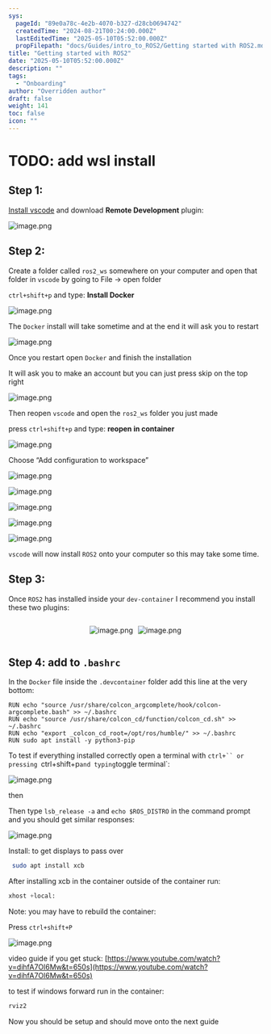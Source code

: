```yaml
---
sys:
  pageId: "89e0a78c-4e2b-4070-b327-d28cb0694742"
  createdTime: "2024-08-21T00:24:00.000Z"
  lastEditedTime: "2025-05-10T05:52:00.000Z"
  propFilepath: "docs/Guides/intro_to_ROS2/Getting started with ROS2.md"
title: "Getting started with ROS2"
date: "2025-05-10T05:52:00.000Z"
description: ""
tags:
  - "Onboarding"
author: "Overridden author"
draft: false
weight: 141
toc: false
icon: ""
---
```


# TODO: add wsl install

## Step 1:

[Install vscode](https://code.visualstudio.com/download) and download **Remote Development** plugin:

![image.png](https://prod-files-secure.s3.us-west-2.amazonaws.com/d518164a-d88e-44d1-a4ee-3adb3bd8bce0/efb52993-1881-4a40-b95e-6f020334f022/image.png?X-Amz-Algorithm=AWS4-HMAC-SHA256&X-Amz-Content-Sha256=UNSIGNED-PAYLOAD&X-Amz-Credential=ASIAZI2LB466ZUIIZ3EN%2F20250614%2Fus-west-2%2Fs3%2Faws4_request&X-Amz-Date=20250614T181030Z&X-Amz-Expires=3600&X-Amz-Security-Token=IQoJb3JpZ2luX2VjEEkaCXVzLXdlc3QtMiJIMEYCIQCl7OJIiTAuiezedMM%2BIkoXn2i3J4UVVosVqGt1lnHmXQIhAOW1K4cm9m3ed0pEUEFjfWISqM1VgV9HKOvAqY9fyJXEKv8DCDIQABoMNjM3NDIzMTgzODA1IgzXJDrnFSRyH80Qz8Mq3AMehfQrjmLyWfFRWikR5ZpGDZ6vAiCsqplfwJTi4QVcNtcvtki%2FSaaW8JNAVnq4nfrLycOMhiek7R75ZaVtBCIwttlWar42cWgLAox4z7lBYG30i%2F3dVLluKvpv5VPGr0VvtgMbK%2BwWUIgKl%2BgwfeusMpNVjFqGkhzsaG9FP8p8hhsVfTNXjxjvC6fOk%2FONc1dZG6Vt5xIpdX5lqewUS%2FaRZYL7R3v2qesHylQUX8Q105XEYHzP5bn56gYsbdYcjO%2BqK8VIfP33ILFHG96j8sKzPl8dI9yJ%2FOKmtPMdOu1SP0FgP73%2B20Yk0stwjNkGQd8yADkE6HfNukQwkcPZGXIqyJIbBmGgJh3ZlofOGTbVCaW3eONbMlT6j2we8foFCAMZueS%2FjDZ%2Fg%2FyoBvkUMVT8FuHHqeO4OWy0wRp7huWnRV8cS%2Bj8DrmJYvfgakTXpgqIXUzF%2FtNQrvP46kcnnYHmOubXy%2BAboP%2BImdc8KtUH0uc8lA1GiHQiuEhKfHNL9CoEVJQZ%2FRKebrFB7%2Bac1ApWib8lhopXqmBWKNzDb5xSW8MKxtOWJYuLhWz5irezRLFADRy%2F%2FRlcUQxccSGBAvIV9ZGflEE3Uw%2FKbnTM4nRlZoPTVi6YC4y%2FSKm6fTDJ2LbCBjqkAXVFC2K%2FZlkvwFAFW5Ya%2FGyZq645X1JBOU22xQ%2FMRlG252DNdwh1r1fZ9SqXCq%2BZLOH4G3PaONUgXDmGFFAcbmGJ7710LTwL0EsZkg%2F1kaifR9pf35WcA2JiDebuae%2BWtQrqkqY26uznlAwY4g4ijNW3j3Mk3yyhXyVek5T%2FHOumuMQjDvlY92EGdzopbouAirM%2F1hzrcuSTM6gYY3wNcPgGqzx9&X-Amz-Signature=e4f253f5ad63cad5d2fbed60293381a61af92874bfabeda9057d609496e2ab2f&X-Amz-SignedHeaders=host&x-amz-checksum-mode=ENABLED&x-id=GetObject)

## Step 2:

Create a folder called `ros2_ws` somewhere on your computer and open that folder in `vscode` by going to File → open folder 

`ctrl+shift+p` and type: **Install Docker**

![image.png](https://prod-files-secure.s3.us-west-2.amazonaws.com/d518164a-d88e-44d1-a4ee-3adb3bd8bce0/2269dc0e-1cd5-47ff-bceb-c04ad9b2eab0/image.png?X-Amz-Algorithm=AWS4-HMAC-SHA256&X-Amz-Content-Sha256=UNSIGNED-PAYLOAD&X-Amz-Credential=ASIAZI2LB466ZUIIZ3EN%2F20250614%2Fus-west-2%2Fs3%2Faws4_request&X-Amz-Date=20250614T181030Z&X-Amz-Expires=3600&X-Amz-Security-Token=IQoJb3JpZ2luX2VjEEkaCXVzLXdlc3QtMiJIMEYCIQCl7OJIiTAuiezedMM%2BIkoXn2i3J4UVVosVqGt1lnHmXQIhAOW1K4cm9m3ed0pEUEFjfWISqM1VgV9HKOvAqY9fyJXEKv8DCDIQABoMNjM3NDIzMTgzODA1IgzXJDrnFSRyH80Qz8Mq3AMehfQrjmLyWfFRWikR5ZpGDZ6vAiCsqplfwJTi4QVcNtcvtki%2FSaaW8JNAVnq4nfrLycOMhiek7R75ZaVtBCIwttlWar42cWgLAox4z7lBYG30i%2F3dVLluKvpv5VPGr0VvtgMbK%2BwWUIgKl%2BgwfeusMpNVjFqGkhzsaG9FP8p8hhsVfTNXjxjvC6fOk%2FONc1dZG6Vt5xIpdX5lqewUS%2FaRZYL7R3v2qesHylQUX8Q105XEYHzP5bn56gYsbdYcjO%2BqK8VIfP33ILFHG96j8sKzPl8dI9yJ%2FOKmtPMdOu1SP0FgP73%2B20Yk0stwjNkGQd8yADkE6HfNukQwkcPZGXIqyJIbBmGgJh3ZlofOGTbVCaW3eONbMlT6j2we8foFCAMZueS%2FjDZ%2Fg%2FyoBvkUMVT8FuHHqeO4OWy0wRp7huWnRV8cS%2Bj8DrmJYvfgakTXpgqIXUzF%2FtNQrvP46kcnnYHmOubXy%2BAboP%2BImdc8KtUH0uc8lA1GiHQiuEhKfHNL9CoEVJQZ%2FRKebrFB7%2Bac1ApWib8lhopXqmBWKNzDb5xSW8MKxtOWJYuLhWz5irezRLFADRy%2F%2FRlcUQxccSGBAvIV9ZGflEE3Uw%2FKbnTM4nRlZoPTVi6YC4y%2FSKm6fTDJ2LbCBjqkAXVFC2K%2FZlkvwFAFW5Ya%2FGyZq645X1JBOU22xQ%2FMRlG252DNdwh1r1fZ9SqXCq%2BZLOH4G3PaONUgXDmGFFAcbmGJ7710LTwL0EsZkg%2F1kaifR9pf35WcA2JiDebuae%2BWtQrqkqY26uznlAwY4g4ijNW3j3Mk3yyhXyVek5T%2FHOumuMQjDvlY92EGdzopbouAirM%2F1hzrcuSTM6gYY3wNcPgGqzx9&X-Amz-Signature=cef102694a00213980355c4a63cd0f84bde35bd0577cedfcff6b5f6a0bd94755&X-Amz-SignedHeaders=host&x-amz-checksum-mode=ENABLED&x-id=GetObject)

The `Docker` install will take sometime and at the end it will ask you to restart

![image.png](https://prod-files-secure.s3.us-west-2.amazonaws.com/d518164a-d88e-44d1-a4ee-3adb3bd8bce0/ed233f78-be33-4b1f-b89c-9c346c0e961e/image.png?X-Amz-Algorithm=AWS4-HMAC-SHA256&X-Amz-Content-Sha256=UNSIGNED-PAYLOAD&X-Amz-Credential=ASIAZI2LB466ZUIIZ3EN%2F20250614%2Fus-west-2%2Fs3%2Faws4_request&X-Amz-Date=20250614T181030Z&X-Amz-Expires=3600&X-Amz-Security-Token=IQoJb3JpZ2luX2VjEEkaCXVzLXdlc3QtMiJIMEYCIQCl7OJIiTAuiezedMM%2BIkoXn2i3J4UVVosVqGt1lnHmXQIhAOW1K4cm9m3ed0pEUEFjfWISqM1VgV9HKOvAqY9fyJXEKv8DCDIQABoMNjM3NDIzMTgzODA1IgzXJDrnFSRyH80Qz8Mq3AMehfQrjmLyWfFRWikR5ZpGDZ6vAiCsqplfwJTi4QVcNtcvtki%2FSaaW8JNAVnq4nfrLycOMhiek7R75ZaVtBCIwttlWar42cWgLAox4z7lBYG30i%2F3dVLluKvpv5VPGr0VvtgMbK%2BwWUIgKl%2BgwfeusMpNVjFqGkhzsaG9FP8p8hhsVfTNXjxjvC6fOk%2FONc1dZG6Vt5xIpdX5lqewUS%2FaRZYL7R3v2qesHylQUX8Q105XEYHzP5bn56gYsbdYcjO%2BqK8VIfP33ILFHG96j8sKzPl8dI9yJ%2FOKmtPMdOu1SP0FgP73%2B20Yk0stwjNkGQd8yADkE6HfNukQwkcPZGXIqyJIbBmGgJh3ZlofOGTbVCaW3eONbMlT6j2we8foFCAMZueS%2FjDZ%2Fg%2FyoBvkUMVT8FuHHqeO4OWy0wRp7huWnRV8cS%2Bj8DrmJYvfgakTXpgqIXUzF%2FtNQrvP46kcnnYHmOubXy%2BAboP%2BImdc8KtUH0uc8lA1GiHQiuEhKfHNL9CoEVJQZ%2FRKebrFB7%2Bac1ApWib8lhopXqmBWKNzDb5xSW8MKxtOWJYuLhWz5irezRLFADRy%2F%2FRlcUQxccSGBAvIV9ZGflEE3Uw%2FKbnTM4nRlZoPTVi6YC4y%2FSKm6fTDJ2LbCBjqkAXVFC2K%2FZlkvwFAFW5Ya%2FGyZq645X1JBOU22xQ%2FMRlG252DNdwh1r1fZ9SqXCq%2BZLOH4G3PaONUgXDmGFFAcbmGJ7710LTwL0EsZkg%2F1kaifR9pf35WcA2JiDebuae%2BWtQrqkqY26uznlAwY4g4ijNW3j3Mk3yyhXyVek5T%2FHOumuMQjDvlY92EGdzopbouAirM%2F1hzrcuSTM6gYY3wNcPgGqzx9&X-Amz-Signature=8e609cd2795a90c457ce4c0cc1e930047d8e2dbb4b6ea0518a82cfce55f190fe&X-Amz-SignedHeaders=host&x-amz-checksum-mode=ENABLED&x-id=GetObject)

Once you restart open `Docker` and finish the installation

It will ask you to make an account but you can just press skip on the top right

![image.png](https://prod-files-secure.s3.us-west-2.amazonaws.com/d518164a-d88e-44d1-a4ee-3adb3bd8bce0/21010ad9-1659-4fd9-9f59-9932a09b2a3d/image.png?X-Amz-Algorithm=AWS4-HMAC-SHA256&X-Amz-Content-Sha256=UNSIGNED-PAYLOAD&X-Amz-Credential=ASIAZI2LB466ZUIIZ3EN%2F20250614%2Fus-west-2%2Fs3%2Faws4_request&X-Amz-Date=20250614T181030Z&X-Amz-Expires=3600&X-Amz-Security-Token=IQoJb3JpZ2luX2VjEEkaCXVzLXdlc3QtMiJIMEYCIQCl7OJIiTAuiezedMM%2BIkoXn2i3J4UVVosVqGt1lnHmXQIhAOW1K4cm9m3ed0pEUEFjfWISqM1VgV9HKOvAqY9fyJXEKv8DCDIQABoMNjM3NDIzMTgzODA1IgzXJDrnFSRyH80Qz8Mq3AMehfQrjmLyWfFRWikR5ZpGDZ6vAiCsqplfwJTi4QVcNtcvtki%2FSaaW8JNAVnq4nfrLycOMhiek7R75ZaVtBCIwttlWar42cWgLAox4z7lBYG30i%2F3dVLluKvpv5VPGr0VvtgMbK%2BwWUIgKl%2BgwfeusMpNVjFqGkhzsaG9FP8p8hhsVfTNXjxjvC6fOk%2FONc1dZG6Vt5xIpdX5lqewUS%2FaRZYL7R3v2qesHylQUX8Q105XEYHzP5bn56gYsbdYcjO%2BqK8VIfP33ILFHG96j8sKzPl8dI9yJ%2FOKmtPMdOu1SP0FgP73%2B20Yk0stwjNkGQd8yADkE6HfNukQwkcPZGXIqyJIbBmGgJh3ZlofOGTbVCaW3eONbMlT6j2we8foFCAMZueS%2FjDZ%2Fg%2FyoBvkUMVT8FuHHqeO4OWy0wRp7huWnRV8cS%2Bj8DrmJYvfgakTXpgqIXUzF%2FtNQrvP46kcnnYHmOubXy%2BAboP%2BImdc8KtUH0uc8lA1GiHQiuEhKfHNL9CoEVJQZ%2FRKebrFB7%2Bac1ApWib8lhopXqmBWKNzDb5xSW8MKxtOWJYuLhWz5irezRLFADRy%2F%2FRlcUQxccSGBAvIV9ZGflEE3Uw%2FKbnTM4nRlZoPTVi6YC4y%2FSKm6fTDJ2LbCBjqkAXVFC2K%2FZlkvwFAFW5Ya%2FGyZq645X1JBOU22xQ%2FMRlG252DNdwh1r1fZ9SqXCq%2BZLOH4G3PaONUgXDmGFFAcbmGJ7710LTwL0EsZkg%2F1kaifR9pf35WcA2JiDebuae%2BWtQrqkqY26uznlAwY4g4ijNW3j3Mk3yyhXyVek5T%2FHOumuMQjDvlY92EGdzopbouAirM%2F1hzrcuSTM6gYY3wNcPgGqzx9&X-Amz-Signature=5ebc05dd6a6e80daaea697122c38fc4225066fd7ae159fb0bdfecaf7540e0e5b&X-Amz-SignedHeaders=host&x-amz-checksum-mode=ENABLED&x-id=GetObject)

Then reopen `vscode` and open the `ros2_ws` folder you just made

press `ctrl+shift+p` and type: **reopen in container**

![image.png](https://prod-files-secure.s3.us-west-2.amazonaws.com/d518164a-d88e-44d1-a4ee-3adb3bd8bce0/4e93b8c2-41ad-488c-8095-c74205196118/image.png?X-Amz-Algorithm=AWS4-HMAC-SHA256&X-Amz-Content-Sha256=UNSIGNED-PAYLOAD&X-Amz-Credential=ASIAZI2LB466ZUIIZ3EN%2F20250614%2Fus-west-2%2Fs3%2Faws4_request&X-Amz-Date=20250614T181030Z&X-Amz-Expires=3600&X-Amz-Security-Token=IQoJb3JpZ2luX2VjEEkaCXVzLXdlc3QtMiJIMEYCIQCl7OJIiTAuiezedMM%2BIkoXn2i3J4UVVosVqGt1lnHmXQIhAOW1K4cm9m3ed0pEUEFjfWISqM1VgV9HKOvAqY9fyJXEKv8DCDIQABoMNjM3NDIzMTgzODA1IgzXJDrnFSRyH80Qz8Mq3AMehfQrjmLyWfFRWikR5ZpGDZ6vAiCsqplfwJTi4QVcNtcvtki%2FSaaW8JNAVnq4nfrLycOMhiek7R75ZaVtBCIwttlWar42cWgLAox4z7lBYG30i%2F3dVLluKvpv5VPGr0VvtgMbK%2BwWUIgKl%2BgwfeusMpNVjFqGkhzsaG9FP8p8hhsVfTNXjxjvC6fOk%2FONc1dZG6Vt5xIpdX5lqewUS%2FaRZYL7R3v2qesHylQUX8Q105XEYHzP5bn56gYsbdYcjO%2BqK8VIfP33ILFHG96j8sKzPl8dI9yJ%2FOKmtPMdOu1SP0FgP73%2B20Yk0stwjNkGQd8yADkE6HfNukQwkcPZGXIqyJIbBmGgJh3ZlofOGTbVCaW3eONbMlT6j2we8foFCAMZueS%2FjDZ%2Fg%2FyoBvkUMVT8FuHHqeO4OWy0wRp7huWnRV8cS%2Bj8DrmJYvfgakTXpgqIXUzF%2FtNQrvP46kcnnYHmOubXy%2BAboP%2BImdc8KtUH0uc8lA1GiHQiuEhKfHNL9CoEVJQZ%2FRKebrFB7%2Bac1ApWib8lhopXqmBWKNzDb5xSW8MKxtOWJYuLhWz5irezRLFADRy%2F%2FRlcUQxccSGBAvIV9ZGflEE3Uw%2FKbnTM4nRlZoPTVi6YC4y%2FSKm6fTDJ2LbCBjqkAXVFC2K%2FZlkvwFAFW5Ya%2FGyZq645X1JBOU22xQ%2FMRlG252DNdwh1r1fZ9SqXCq%2BZLOH4G3PaONUgXDmGFFAcbmGJ7710LTwL0EsZkg%2F1kaifR9pf35WcA2JiDebuae%2BWtQrqkqY26uznlAwY4g4ijNW3j3Mk3yyhXyVek5T%2FHOumuMQjDvlY92EGdzopbouAirM%2F1hzrcuSTM6gYY3wNcPgGqzx9&X-Amz-Signature=ed5ba1207f7cae4b48d938120da5dfd3c5f65adb0727423ec9ab54bf54e11e9f&X-Amz-SignedHeaders=host&x-amz-checksum-mode=ENABLED&x-id=GetObject)

Choose “Add configuration to workspace”

![image.png](https://prod-files-secure.s3.us-west-2.amazonaws.com/d518164a-d88e-44d1-a4ee-3adb3bd8bce0/9560b282-5060-4989-ba37-97e7b2c22476/image.png?X-Amz-Algorithm=AWS4-HMAC-SHA256&X-Amz-Content-Sha256=UNSIGNED-PAYLOAD&X-Amz-Credential=ASIAZI2LB466ZUIIZ3EN%2F20250614%2Fus-west-2%2Fs3%2Faws4_request&X-Amz-Date=20250614T181030Z&X-Amz-Expires=3600&X-Amz-Security-Token=IQoJb3JpZ2luX2VjEEkaCXVzLXdlc3QtMiJIMEYCIQCl7OJIiTAuiezedMM%2BIkoXn2i3J4UVVosVqGt1lnHmXQIhAOW1K4cm9m3ed0pEUEFjfWISqM1VgV9HKOvAqY9fyJXEKv8DCDIQABoMNjM3NDIzMTgzODA1IgzXJDrnFSRyH80Qz8Mq3AMehfQrjmLyWfFRWikR5ZpGDZ6vAiCsqplfwJTi4QVcNtcvtki%2FSaaW8JNAVnq4nfrLycOMhiek7R75ZaVtBCIwttlWar42cWgLAox4z7lBYG30i%2F3dVLluKvpv5VPGr0VvtgMbK%2BwWUIgKl%2BgwfeusMpNVjFqGkhzsaG9FP8p8hhsVfTNXjxjvC6fOk%2FONc1dZG6Vt5xIpdX5lqewUS%2FaRZYL7R3v2qesHylQUX8Q105XEYHzP5bn56gYsbdYcjO%2BqK8VIfP33ILFHG96j8sKzPl8dI9yJ%2FOKmtPMdOu1SP0FgP73%2B20Yk0stwjNkGQd8yADkE6HfNukQwkcPZGXIqyJIbBmGgJh3ZlofOGTbVCaW3eONbMlT6j2we8foFCAMZueS%2FjDZ%2Fg%2FyoBvkUMVT8FuHHqeO4OWy0wRp7huWnRV8cS%2Bj8DrmJYvfgakTXpgqIXUzF%2FtNQrvP46kcnnYHmOubXy%2BAboP%2BImdc8KtUH0uc8lA1GiHQiuEhKfHNL9CoEVJQZ%2FRKebrFB7%2Bac1ApWib8lhopXqmBWKNzDb5xSW8MKxtOWJYuLhWz5irezRLFADRy%2F%2FRlcUQxccSGBAvIV9ZGflEE3Uw%2FKbnTM4nRlZoPTVi6YC4y%2FSKm6fTDJ2LbCBjqkAXVFC2K%2FZlkvwFAFW5Ya%2FGyZq645X1JBOU22xQ%2FMRlG252DNdwh1r1fZ9SqXCq%2BZLOH4G3PaONUgXDmGFFAcbmGJ7710LTwL0EsZkg%2F1kaifR9pf35WcA2JiDebuae%2BWtQrqkqY26uznlAwY4g4ijNW3j3Mk3yyhXyVek5T%2FHOumuMQjDvlY92EGdzopbouAirM%2F1hzrcuSTM6gYY3wNcPgGqzx9&X-Amz-Signature=91c3576478412f1d0077b92a6f71dfce80a6bb729c3de98cf714e6777553a005&X-Amz-SignedHeaders=host&x-amz-checksum-mode=ENABLED&x-id=GetObject)

![image.png](https://prod-files-secure.s3.us-west-2.amazonaws.com/d518164a-d88e-44d1-a4ee-3adb3bd8bce0/2ee63f81-886b-48e8-a553-dc6e5eac99e4/image.png?X-Amz-Algorithm=AWS4-HMAC-SHA256&X-Amz-Content-Sha256=UNSIGNED-PAYLOAD&X-Amz-Credential=ASIAZI2LB466ZUIIZ3EN%2F20250614%2Fus-west-2%2Fs3%2Faws4_request&X-Amz-Date=20250614T181030Z&X-Amz-Expires=3600&X-Amz-Security-Token=IQoJb3JpZ2luX2VjEEkaCXVzLXdlc3QtMiJIMEYCIQCl7OJIiTAuiezedMM%2BIkoXn2i3J4UVVosVqGt1lnHmXQIhAOW1K4cm9m3ed0pEUEFjfWISqM1VgV9HKOvAqY9fyJXEKv8DCDIQABoMNjM3NDIzMTgzODA1IgzXJDrnFSRyH80Qz8Mq3AMehfQrjmLyWfFRWikR5ZpGDZ6vAiCsqplfwJTi4QVcNtcvtki%2FSaaW8JNAVnq4nfrLycOMhiek7R75ZaVtBCIwttlWar42cWgLAox4z7lBYG30i%2F3dVLluKvpv5VPGr0VvtgMbK%2BwWUIgKl%2BgwfeusMpNVjFqGkhzsaG9FP8p8hhsVfTNXjxjvC6fOk%2FONc1dZG6Vt5xIpdX5lqewUS%2FaRZYL7R3v2qesHylQUX8Q105XEYHzP5bn56gYsbdYcjO%2BqK8VIfP33ILFHG96j8sKzPl8dI9yJ%2FOKmtPMdOu1SP0FgP73%2B20Yk0stwjNkGQd8yADkE6HfNukQwkcPZGXIqyJIbBmGgJh3ZlofOGTbVCaW3eONbMlT6j2we8foFCAMZueS%2FjDZ%2Fg%2FyoBvkUMVT8FuHHqeO4OWy0wRp7huWnRV8cS%2Bj8DrmJYvfgakTXpgqIXUzF%2FtNQrvP46kcnnYHmOubXy%2BAboP%2BImdc8KtUH0uc8lA1GiHQiuEhKfHNL9CoEVJQZ%2FRKebrFB7%2Bac1ApWib8lhopXqmBWKNzDb5xSW8MKxtOWJYuLhWz5irezRLFADRy%2F%2FRlcUQxccSGBAvIV9ZGflEE3Uw%2FKbnTM4nRlZoPTVi6YC4y%2FSKm6fTDJ2LbCBjqkAXVFC2K%2FZlkvwFAFW5Ya%2FGyZq645X1JBOU22xQ%2FMRlG252DNdwh1r1fZ9SqXCq%2BZLOH4G3PaONUgXDmGFFAcbmGJ7710LTwL0EsZkg%2F1kaifR9pf35WcA2JiDebuae%2BWtQrqkqY26uznlAwY4g4ijNW3j3Mk3yyhXyVek5T%2FHOumuMQjDvlY92EGdzopbouAirM%2F1hzrcuSTM6gYY3wNcPgGqzx9&X-Amz-Signature=7f11ebaeed2c4c17df9227a173aca67ac1d7aa4a6876afa560663e5c02a35009&X-Amz-SignedHeaders=host&x-amz-checksum-mode=ENABLED&x-id=GetObject)

![image.png](https://prod-files-secure.s3.us-west-2.amazonaws.com/d518164a-d88e-44d1-a4ee-3adb3bd8bce0/ae1580b2-b048-407e-aed9-b584224a7a04/image.png?X-Amz-Algorithm=AWS4-HMAC-SHA256&X-Amz-Content-Sha256=UNSIGNED-PAYLOAD&X-Amz-Credential=ASIAZI2LB466ZUIIZ3EN%2F20250614%2Fus-west-2%2Fs3%2Faws4_request&X-Amz-Date=20250614T181030Z&X-Amz-Expires=3600&X-Amz-Security-Token=IQoJb3JpZ2luX2VjEEkaCXVzLXdlc3QtMiJIMEYCIQCl7OJIiTAuiezedMM%2BIkoXn2i3J4UVVosVqGt1lnHmXQIhAOW1K4cm9m3ed0pEUEFjfWISqM1VgV9HKOvAqY9fyJXEKv8DCDIQABoMNjM3NDIzMTgzODA1IgzXJDrnFSRyH80Qz8Mq3AMehfQrjmLyWfFRWikR5ZpGDZ6vAiCsqplfwJTi4QVcNtcvtki%2FSaaW8JNAVnq4nfrLycOMhiek7R75ZaVtBCIwttlWar42cWgLAox4z7lBYG30i%2F3dVLluKvpv5VPGr0VvtgMbK%2BwWUIgKl%2BgwfeusMpNVjFqGkhzsaG9FP8p8hhsVfTNXjxjvC6fOk%2FONc1dZG6Vt5xIpdX5lqewUS%2FaRZYL7R3v2qesHylQUX8Q105XEYHzP5bn56gYsbdYcjO%2BqK8VIfP33ILFHG96j8sKzPl8dI9yJ%2FOKmtPMdOu1SP0FgP73%2B20Yk0stwjNkGQd8yADkE6HfNukQwkcPZGXIqyJIbBmGgJh3ZlofOGTbVCaW3eONbMlT6j2we8foFCAMZueS%2FjDZ%2Fg%2FyoBvkUMVT8FuHHqeO4OWy0wRp7huWnRV8cS%2Bj8DrmJYvfgakTXpgqIXUzF%2FtNQrvP46kcnnYHmOubXy%2BAboP%2BImdc8KtUH0uc8lA1GiHQiuEhKfHNL9CoEVJQZ%2FRKebrFB7%2Bac1ApWib8lhopXqmBWKNzDb5xSW8MKxtOWJYuLhWz5irezRLFADRy%2F%2FRlcUQxccSGBAvIV9ZGflEE3Uw%2FKbnTM4nRlZoPTVi6YC4y%2FSKm6fTDJ2LbCBjqkAXVFC2K%2FZlkvwFAFW5Ya%2FGyZq645X1JBOU22xQ%2FMRlG252DNdwh1r1fZ9SqXCq%2BZLOH4G3PaONUgXDmGFFAcbmGJ7710LTwL0EsZkg%2F1kaifR9pf35WcA2JiDebuae%2BWtQrqkqY26uznlAwY4g4ijNW3j3Mk3yyhXyVek5T%2FHOumuMQjDvlY92EGdzopbouAirM%2F1hzrcuSTM6gYY3wNcPgGqzx9&X-Amz-Signature=cc23c9c0a6e7a7e0629d5418a4992f5e479d71e9958b12fd6ad3b116fbb00689&X-Amz-SignedHeaders=host&x-amz-checksum-mode=ENABLED&x-id=GetObject)

![image.png](https://prod-files-secure.s3.us-west-2.amazonaws.com/d518164a-d88e-44d1-a4ee-3adb3bd8bce0/53255b28-f75e-430f-b9e3-c0ac8577e42b/image.png?X-Amz-Algorithm=AWS4-HMAC-SHA256&X-Amz-Content-Sha256=UNSIGNED-PAYLOAD&X-Amz-Credential=ASIAZI2LB466ZUIIZ3EN%2F20250614%2Fus-west-2%2Fs3%2Faws4_request&X-Amz-Date=20250614T181030Z&X-Amz-Expires=3600&X-Amz-Security-Token=IQoJb3JpZ2luX2VjEEkaCXVzLXdlc3QtMiJIMEYCIQCl7OJIiTAuiezedMM%2BIkoXn2i3J4UVVosVqGt1lnHmXQIhAOW1K4cm9m3ed0pEUEFjfWISqM1VgV9HKOvAqY9fyJXEKv8DCDIQABoMNjM3NDIzMTgzODA1IgzXJDrnFSRyH80Qz8Mq3AMehfQrjmLyWfFRWikR5ZpGDZ6vAiCsqplfwJTi4QVcNtcvtki%2FSaaW8JNAVnq4nfrLycOMhiek7R75ZaVtBCIwttlWar42cWgLAox4z7lBYG30i%2F3dVLluKvpv5VPGr0VvtgMbK%2BwWUIgKl%2BgwfeusMpNVjFqGkhzsaG9FP8p8hhsVfTNXjxjvC6fOk%2FONc1dZG6Vt5xIpdX5lqewUS%2FaRZYL7R3v2qesHylQUX8Q105XEYHzP5bn56gYsbdYcjO%2BqK8VIfP33ILFHG96j8sKzPl8dI9yJ%2FOKmtPMdOu1SP0FgP73%2B20Yk0stwjNkGQd8yADkE6HfNukQwkcPZGXIqyJIbBmGgJh3ZlofOGTbVCaW3eONbMlT6j2we8foFCAMZueS%2FjDZ%2Fg%2FyoBvkUMVT8FuHHqeO4OWy0wRp7huWnRV8cS%2Bj8DrmJYvfgakTXpgqIXUzF%2FtNQrvP46kcnnYHmOubXy%2BAboP%2BImdc8KtUH0uc8lA1GiHQiuEhKfHNL9CoEVJQZ%2FRKebrFB7%2Bac1ApWib8lhopXqmBWKNzDb5xSW8MKxtOWJYuLhWz5irezRLFADRy%2F%2FRlcUQxccSGBAvIV9ZGflEE3Uw%2FKbnTM4nRlZoPTVi6YC4y%2FSKm6fTDJ2LbCBjqkAXVFC2K%2FZlkvwFAFW5Ya%2FGyZq645X1JBOU22xQ%2FMRlG252DNdwh1r1fZ9SqXCq%2BZLOH4G3PaONUgXDmGFFAcbmGJ7710LTwL0EsZkg%2F1kaifR9pf35WcA2JiDebuae%2BWtQrqkqY26uznlAwY4g4ijNW3j3Mk3yyhXyVek5T%2FHOumuMQjDvlY92EGdzopbouAirM%2F1hzrcuSTM6gYY3wNcPgGqzx9&X-Amz-Signature=90f18dc84c10e5da08a0aeb679b8ccae6fb6b9c40a8f09c67d0908b6687e168c&X-Amz-SignedHeaders=host&x-amz-checksum-mode=ENABLED&x-id=GetObject)

![image.png](https://prod-files-secure.s3.us-west-2.amazonaws.com/d518164a-d88e-44d1-a4ee-3adb3bd8bce0/7c562767-5af9-4ffb-97d1-327bcdf4ee00/image.png?X-Amz-Algorithm=AWS4-HMAC-SHA256&X-Amz-Content-Sha256=UNSIGNED-PAYLOAD&X-Amz-Credential=ASIAZI2LB466ZUIIZ3EN%2F20250614%2Fus-west-2%2Fs3%2Faws4_request&X-Amz-Date=20250614T181030Z&X-Amz-Expires=3600&X-Amz-Security-Token=IQoJb3JpZ2luX2VjEEkaCXVzLXdlc3QtMiJIMEYCIQCl7OJIiTAuiezedMM%2BIkoXn2i3J4UVVosVqGt1lnHmXQIhAOW1K4cm9m3ed0pEUEFjfWISqM1VgV9HKOvAqY9fyJXEKv8DCDIQABoMNjM3NDIzMTgzODA1IgzXJDrnFSRyH80Qz8Mq3AMehfQrjmLyWfFRWikR5ZpGDZ6vAiCsqplfwJTi4QVcNtcvtki%2FSaaW8JNAVnq4nfrLycOMhiek7R75ZaVtBCIwttlWar42cWgLAox4z7lBYG30i%2F3dVLluKvpv5VPGr0VvtgMbK%2BwWUIgKl%2BgwfeusMpNVjFqGkhzsaG9FP8p8hhsVfTNXjxjvC6fOk%2FONc1dZG6Vt5xIpdX5lqewUS%2FaRZYL7R3v2qesHylQUX8Q105XEYHzP5bn56gYsbdYcjO%2BqK8VIfP33ILFHG96j8sKzPl8dI9yJ%2FOKmtPMdOu1SP0FgP73%2B20Yk0stwjNkGQd8yADkE6HfNukQwkcPZGXIqyJIbBmGgJh3ZlofOGTbVCaW3eONbMlT6j2we8foFCAMZueS%2FjDZ%2Fg%2FyoBvkUMVT8FuHHqeO4OWy0wRp7huWnRV8cS%2Bj8DrmJYvfgakTXpgqIXUzF%2FtNQrvP46kcnnYHmOubXy%2BAboP%2BImdc8KtUH0uc8lA1GiHQiuEhKfHNL9CoEVJQZ%2FRKebrFB7%2Bac1ApWib8lhopXqmBWKNzDb5xSW8MKxtOWJYuLhWz5irezRLFADRy%2F%2FRlcUQxccSGBAvIV9ZGflEE3Uw%2FKbnTM4nRlZoPTVi6YC4y%2FSKm6fTDJ2LbCBjqkAXVFC2K%2FZlkvwFAFW5Ya%2FGyZq645X1JBOU22xQ%2FMRlG252DNdwh1r1fZ9SqXCq%2BZLOH4G3PaONUgXDmGFFAcbmGJ7710LTwL0EsZkg%2F1kaifR9pf35WcA2JiDebuae%2BWtQrqkqY26uznlAwY4g4ijNW3j3Mk3yyhXyVek5T%2FHOumuMQjDvlY92EGdzopbouAirM%2F1hzrcuSTM6gYY3wNcPgGqzx9&X-Amz-Signature=c65096d3b2a3186ccbf212c7ea53be080afcea1a7c03649ddd7e5ba23d4f9231&X-Amz-SignedHeaders=host&x-amz-checksum-mode=ENABLED&x-id=GetObject)

`vscode` will now install `ROS2` onto your computer so this may take some time.

## Step 3:

Once `ROS2` has installed inside your `dev-container` I recommend you install these two plugins:

<div style="display: flex;flex-direction: row; column-gap:10px; max-width: 630px;justify-content: center;">
<div>

![image.png](https://prod-files-secure.s3.us-west-2.amazonaws.com/d518164a-d88e-44d1-a4ee-3adb3bd8bce0/3fc3d550-5a54-4ba1-ba6b-faa01cdb7369/image.png?X-Amz-Algorithm=AWS4-HMAC-SHA256&X-Amz-Content-Sha256=UNSIGNED-PAYLOAD&X-Amz-Credential=ASIAZI2LB4666NQZRZMF%2F20250614%2Fus-west-2%2Fs3%2Faws4_request&X-Amz-Date=20250614T181032Z&X-Amz-Expires=3600&X-Amz-Security-Token=IQoJb3JpZ2luX2VjEEgaCXVzLXdlc3QtMiJHMEUCIBPEEe5LtKL%2BAFYsJVh6xMQwTGAHBUFqQ9DROHrIegbKAiEAlKpn9Cywd43QJD0Zp8jR7AyXTqS6BsEFdvsu5yBIsLoq%2FwMIMRAAGgw2Mzc0MjMxODM4MDUiDMO3Xfn0y3MpmItIMircA3qwOu0nyWJv5msA0QJmItcpq10axcvzcKgHYzto%2FzhZWVSJS2MvOKBxke3wC4RE90GCJDGDHfwjqbfCFSUl3viyZIyTZBrKpUl6Tq0LX0KSh%2BVYlktptg6nZCgm3CFvEblcbdSmYVT%2FlmOCfIjjIhCOZ9Y9NQE%2BM0tuCcAqOX0bFoBqdtyTNeTY%2BMvj4lilsUzQL6qKkza743s9w9C98mxMfoktBJij9txjsqkQJcCSaoaRMLV%2ByVfRXktRsv9nrDLCwlINXUQLfW6SBpPMxmHOcE8Qe5C2B40ziKGlM%2BVfxFFccBZmS5V0XzMjCIw8V3T6LVuwNZReDlR8epcIZ89BelFPnMnZsHLK8RgmnzdWWtIT0hoQohjcsQpoBnevkJ5HiQfw59CU6rhk6SeRURV4vHeLAV1EKoHH8DZ64cxUiD%2B6GcmxkyLj0BT1fISX8dL6e%2BTz1vDtIKVZJ3odx%2BBmzCU8CDVOAsZ8DrACqg9SVA5mDGOM%2BxCX%2F7%2BjI3nfHra%2FXAbr8ooIm%2BrblMJy0miNXl7zmE4RZ24cfJORofPgtN8IAe0zqYICGxYKms6DlMHnSpGHI26w6UUMRNSyn9v9ZqHYokQUGcFGO7NsbcQsLa5FE6ZcEc7oYQ4tMLO7tsIGOqUBLpZVvVSfyhNkY3RVSJvdeMsSiZFC7b%2FddbcPKM6IfBhn7JtH479VOTyUJBO8zhv0CcrL%2FooZPW%2B%2BhG4bts37CQEYCJj5pbeOxmDVGl7aF2RP0kpwlS7%2FrkfC%2BKzw5imz6tcmspcVOfUao7nDxIFedyDaAYTzl39Had5VbRJMRGULtYqT3HSGnalgbE3kaMXqFhzB6g1ZO5rwz7eZQl4Ih2br6wvp&X-Amz-Signature=ff20517644fecddb3a204bf7bf4128010fee03f262ca4056bd4fc49f445e93c4&X-Amz-SignedHeaders=host&x-amz-checksum-mode=ENABLED&x-id=GetObject)

</div>
<div>

![image.png](https://prod-files-secure.s3.us-west-2.amazonaws.com/d518164a-d88e-44d1-a4ee-3adb3bd8bce0/d994cc66-13c2-4093-a5a3-f84cf4601a82/image.png?X-Amz-Algorithm=AWS4-HMAC-SHA256&X-Amz-Content-Sha256=UNSIGNED-PAYLOAD&X-Amz-Credential=ASIAZI2LB4665Y32KM6S%2F20250614%2Fus-west-2%2Fs3%2Faws4_request&X-Amz-Date=20250614T181032Z&X-Amz-Expires=3600&X-Amz-Security-Token=IQoJb3JpZ2luX2VjEEgaCXVzLXdlc3QtMiJHMEUCIQDHiXttyUVqHUOkSwF0UDO5zt8SknXveNfN2DPlufjIAQIgbPUkLRBXLeNfVt3FEcR7HtkT0HxL%2F61%2FfJDmyCvEzbQq%2FwMIMRAAGgw2Mzc0MjMxODM4MDUiDI4yVMYCfDb808eB9SrcA%2BRLjottTs8x6b2odR%2BlmUHY43hZFOuwQdYzjaeWj6bOQyn6RtyQSadzcqsgcrT6%2BXDy5eY%2B%2FFZpUJ9QEjQH1ZG6LxnBhZoIu6LOH%2Bmvlo%2BUZyd1q41Zxvy68tUo6xbZy82DJFiscWUBhwqthdDn%2Bjb7ueIcTdUflT0fVYlu3svVVBUyne7gNRcqhKahR5u5b5tkMBYSwzJyqVMrMyc2eGwdijXSxkQNVWmCWw3krVq3XQOkEan5HExTGWp8SoDzgo8A2NXjh3cieVd4T37WOb1fAKQ9IkDUQY6%2FDhGXn5KpVxxSrEb8waO6c%2FjiOLyakjNgzl5%2BCNJjY5SFpDxDwzF%2BkfFc4GiqsYlHWtaFNBweoj6t0smv2ulFa%2B71g6sL8ESMVpegKOcTzfz5MKg6izedftU%2F68nj0pvEU3VpZtaenfj8xtPxQppXKTBBBBeI03Q9LOEPN5wHpPy%2F7M6hRZCTZGY%2B9vrLsCeAA4JhyTmNgrRM6bBG88BBBHAeAIvNVL8t8Gi6hs%2FI5df1p14%2BlEBfQTlAW9TF2dqx2KtbiuQV0B4e5kzR7sQnXnfY4KXC5kZczX74iYCEs9FOBHzr%2B1xM%2BwXtSxKfbBm5r%2B2npFZZkyHQhvd9LvzqaFf5MPm6tsIGOqUBWCrIaUu4Yp%2FFsOZZ1ZpJD8mK5l5AxwYW6cuG14En61B4%2FFfOdYIFGs1%2B0ODfB1Cncknt%2BbdtSHzP5WfDNcEvnltzB9JUx90TegDNGSyVtUGAxTntQyYa139oeYr56WJmb9h265wjva42E9qZa%2Fka7IDR8%2Bmb4HH4VPxxvQsgrv900ZBfPdLvXTo1KERxpTdeZe%2B8COa7FHP11VOiAEDwvw9dF5AQ&X-Amz-Signature=cb2203777271b13570c4c090a9f172c20069a1269bdb973da36e592ba06499ee&X-Amz-SignedHeaders=host&x-amz-checksum-mode=ENABLED&x-id=GetObject)

</div>
</div>

## Step 4: add to `.bashrc`

In the `Docker` file inside the `.devcontainer` folder add this line at the very bottom: 

```docker
RUN echo "source /usr/share/colcon_argcomplete/hook/colcon-argcomplete.bash" >> ~/.bashrc
RUN echo "source /usr/share/colcon_cd/function/colcon_cd.sh" >> ~/.bashrc
RUN echo "export _colcon_cd_root=/opt/ros/humble/" >> ~/.bashrc
RUN sudo apt install -y python3-pip 
```

To test if everything installed correctly open a terminal with `ctrl+`` or pressing `ctrl+shift+p` and typing `toggle terminal`:

![image.png](https://prod-files-secure.s3.us-west-2.amazonaws.com/d518164a-d88e-44d1-a4ee-3adb3bd8bce0/6a4943d8-b04e-4c02-9a58-775f3384d1a5/image.png?X-Amz-Algorithm=AWS4-HMAC-SHA256&X-Amz-Content-Sha256=UNSIGNED-PAYLOAD&X-Amz-Credential=ASIAZI2LB466ZUIIZ3EN%2F20250614%2Fus-west-2%2Fs3%2Faws4_request&X-Amz-Date=20250614T181030Z&X-Amz-Expires=3600&X-Amz-Security-Token=IQoJb3JpZ2luX2VjEEkaCXVzLXdlc3QtMiJIMEYCIQCl7OJIiTAuiezedMM%2BIkoXn2i3J4UVVosVqGt1lnHmXQIhAOW1K4cm9m3ed0pEUEFjfWISqM1VgV9HKOvAqY9fyJXEKv8DCDIQABoMNjM3NDIzMTgzODA1IgzXJDrnFSRyH80Qz8Mq3AMehfQrjmLyWfFRWikR5ZpGDZ6vAiCsqplfwJTi4QVcNtcvtki%2FSaaW8JNAVnq4nfrLycOMhiek7R75ZaVtBCIwttlWar42cWgLAox4z7lBYG30i%2F3dVLluKvpv5VPGr0VvtgMbK%2BwWUIgKl%2BgwfeusMpNVjFqGkhzsaG9FP8p8hhsVfTNXjxjvC6fOk%2FONc1dZG6Vt5xIpdX5lqewUS%2FaRZYL7R3v2qesHylQUX8Q105XEYHzP5bn56gYsbdYcjO%2BqK8VIfP33ILFHG96j8sKzPl8dI9yJ%2FOKmtPMdOu1SP0FgP73%2B20Yk0stwjNkGQd8yADkE6HfNukQwkcPZGXIqyJIbBmGgJh3ZlofOGTbVCaW3eONbMlT6j2we8foFCAMZueS%2FjDZ%2Fg%2FyoBvkUMVT8FuHHqeO4OWy0wRp7huWnRV8cS%2Bj8DrmJYvfgakTXpgqIXUzF%2FtNQrvP46kcnnYHmOubXy%2BAboP%2BImdc8KtUH0uc8lA1GiHQiuEhKfHNL9CoEVJQZ%2FRKebrFB7%2Bac1ApWib8lhopXqmBWKNzDb5xSW8MKxtOWJYuLhWz5irezRLFADRy%2F%2FRlcUQxccSGBAvIV9ZGflEE3Uw%2FKbnTM4nRlZoPTVi6YC4y%2FSKm6fTDJ2LbCBjqkAXVFC2K%2FZlkvwFAFW5Ya%2FGyZq645X1JBOU22xQ%2FMRlG252DNdwh1r1fZ9SqXCq%2BZLOH4G3PaONUgXDmGFFAcbmGJ7710LTwL0EsZkg%2F1kaifR9pf35WcA2JiDebuae%2BWtQrqkqY26uznlAwY4g4ijNW3j3Mk3yyhXyVek5T%2FHOumuMQjDvlY92EGdzopbouAirM%2F1hzrcuSTM6gYY3wNcPgGqzx9&X-Amz-Signature=6247f194e1d63eb7c7c32197cceead0b9c063ea1a40a900c7d7922c5a071fc5c&X-Amz-SignedHeaders=host&x-amz-checksum-mode=ENABLED&x-id=GetObject)

then 

Then type `lsb_release -a` and `echo $ROS_DISTRO` in the command prompt and you should get similar responses:

![image.png](https://prod-files-secure.s3.us-west-2.amazonaws.com/d518164a-d88e-44d1-a4ee-3adb3bd8bce0/3e635dec-a805-4e85-8b9e-d000e5b71a4e/image.png?X-Amz-Algorithm=AWS4-HMAC-SHA256&X-Amz-Content-Sha256=UNSIGNED-PAYLOAD&X-Amz-Credential=ASIAZI2LB466ZUIIZ3EN%2F20250614%2Fus-west-2%2Fs3%2Faws4_request&X-Amz-Date=20250614T181030Z&X-Amz-Expires=3600&X-Amz-Security-Token=IQoJb3JpZ2luX2VjEEkaCXVzLXdlc3QtMiJIMEYCIQCl7OJIiTAuiezedMM%2BIkoXn2i3J4UVVosVqGt1lnHmXQIhAOW1K4cm9m3ed0pEUEFjfWISqM1VgV9HKOvAqY9fyJXEKv8DCDIQABoMNjM3NDIzMTgzODA1IgzXJDrnFSRyH80Qz8Mq3AMehfQrjmLyWfFRWikR5ZpGDZ6vAiCsqplfwJTi4QVcNtcvtki%2FSaaW8JNAVnq4nfrLycOMhiek7R75ZaVtBCIwttlWar42cWgLAox4z7lBYG30i%2F3dVLluKvpv5VPGr0VvtgMbK%2BwWUIgKl%2BgwfeusMpNVjFqGkhzsaG9FP8p8hhsVfTNXjxjvC6fOk%2FONc1dZG6Vt5xIpdX5lqewUS%2FaRZYL7R3v2qesHylQUX8Q105XEYHzP5bn56gYsbdYcjO%2BqK8VIfP33ILFHG96j8sKzPl8dI9yJ%2FOKmtPMdOu1SP0FgP73%2B20Yk0stwjNkGQd8yADkE6HfNukQwkcPZGXIqyJIbBmGgJh3ZlofOGTbVCaW3eONbMlT6j2we8foFCAMZueS%2FjDZ%2Fg%2FyoBvkUMVT8FuHHqeO4OWy0wRp7huWnRV8cS%2Bj8DrmJYvfgakTXpgqIXUzF%2FtNQrvP46kcnnYHmOubXy%2BAboP%2BImdc8KtUH0uc8lA1GiHQiuEhKfHNL9CoEVJQZ%2FRKebrFB7%2Bac1ApWib8lhopXqmBWKNzDb5xSW8MKxtOWJYuLhWz5irezRLFADRy%2F%2FRlcUQxccSGBAvIV9ZGflEE3Uw%2FKbnTM4nRlZoPTVi6YC4y%2FSKm6fTDJ2LbCBjqkAXVFC2K%2FZlkvwFAFW5Ya%2FGyZq645X1JBOU22xQ%2FMRlG252DNdwh1r1fZ9SqXCq%2BZLOH4G3PaONUgXDmGFFAcbmGJ7710LTwL0EsZkg%2F1kaifR9pf35WcA2JiDebuae%2BWtQrqkqY26uznlAwY4g4ijNW3j3Mk3yyhXyVek5T%2FHOumuMQjDvlY92EGdzopbouAirM%2F1hzrcuSTM6gYY3wNcPgGqzx9&X-Amz-Signature=16a64bd756b44e7da3e3e87b0a16fd485900a098cd3cc4f1ecc478c33a5826ae&X-Amz-SignedHeaders=host&x-amz-checksum-mode=ENABLED&x-id=GetObject)

Install:  to get displays to pass over

```bash
 sudo apt install xcb
```

After installing xcb in the container outside of the container run:

```python
xhost +local:
```

Note: you may have to rebuild the container:

Press `ctrl+shift+P`

![image.png](https://prod-files-secure.s3.us-west-2.amazonaws.com/d518164a-d88e-44d1-a4ee-3adb3bd8bce0/6c2be660-2618-4c38-9c26-53554f7a0b7b/image.png?X-Amz-Algorithm=AWS4-HMAC-SHA256&X-Amz-Content-Sha256=UNSIGNED-PAYLOAD&X-Amz-Credential=ASIAZI2LB466ZUIIZ3EN%2F20250614%2Fus-west-2%2Fs3%2Faws4_request&X-Amz-Date=20250614T181030Z&X-Amz-Expires=3600&X-Amz-Security-Token=IQoJb3JpZ2luX2VjEEkaCXVzLXdlc3QtMiJIMEYCIQCl7OJIiTAuiezedMM%2BIkoXn2i3J4UVVosVqGt1lnHmXQIhAOW1K4cm9m3ed0pEUEFjfWISqM1VgV9HKOvAqY9fyJXEKv8DCDIQABoMNjM3NDIzMTgzODA1IgzXJDrnFSRyH80Qz8Mq3AMehfQrjmLyWfFRWikR5ZpGDZ6vAiCsqplfwJTi4QVcNtcvtki%2FSaaW8JNAVnq4nfrLycOMhiek7R75ZaVtBCIwttlWar42cWgLAox4z7lBYG30i%2F3dVLluKvpv5VPGr0VvtgMbK%2BwWUIgKl%2BgwfeusMpNVjFqGkhzsaG9FP8p8hhsVfTNXjxjvC6fOk%2FONc1dZG6Vt5xIpdX5lqewUS%2FaRZYL7R3v2qesHylQUX8Q105XEYHzP5bn56gYsbdYcjO%2BqK8VIfP33ILFHG96j8sKzPl8dI9yJ%2FOKmtPMdOu1SP0FgP73%2B20Yk0stwjNkGQd8yADkE6HfNukQwkcPZGXIqyJIbBmGgJh3ZlofOGTbVCaW3eONbMlT6j2we8foFCAMZueS%2FjDZ%2Fg%2FyoBvkUMVT8FuHHqeO4OWy0wRp7huWnRV8cS%2Bj8DrmJYvfgakTXpgqIXUzF%2FtNQrvP46kcnnYHmOubXy%2BAboP%2BImdc8KtUH0uc8lA1GiHQiuEhKfHNL9CoEVJQZ%2FRKebrFB7%2Bac1ApWib8lhopXqmBWKNzDb5xSW8MKxtOWJYuLhWz5irezRLFADRy%2F%2FRlcUQxccSGBAvIV9ZGflEE3Uw%2FKbnTM4nRlZoPTVi6YC4y%2FSKm6fTDJ2LbCBjqkAXVFC2K%2FZlkvwFAFW5Ya%2FGyZq645X1JBOU22xQ%2FMRlG252DNdwh1r1fZ9SqXCq%2BZLOH4G3PaONUgXDmGFFAcbmGJ7710LTwL0EsZkg%2F1kaifR9pf35WcA2JiDebuae%2BWtQrqkqY26uznlAwY4g4ijNW3j3Mk3yyhXyVek5T%2FHOumuMQjDvlY92EGdzopbouAirM%2F1hzrcuSTM6gYY3wNcPgGqzx9&X-Amz-Signature=0d92bfbc968861d644f1328d866fbbd4741df78f769b6ec2bb6ea596a3800b3a&X-Amz-SignedHeaders=host&x-amz-checksum-mode=ENABLED&x-id=GetObject)

video guide if you get stuck: [https://www.youtube.com/watch?v=dihfA7Ol6Mw&t=650s](https://www.youtube.com/watch?v=dihfA7Ol6Mw&t=650s)

to test if windows forward run in the container:

```bash
rviz2
```

Now you should be setup and should move onto the next guide 
